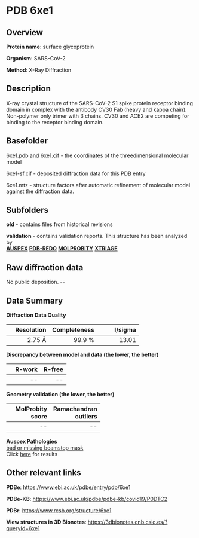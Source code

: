 # PDB 6xe1

## Overview

**Protein name**: surface glycoprotein

**Organism**: SARS-CoV-2

**Method**: X-Ray Diffraction

## Description

X-ray crystal structure of the SARS-CoV-2 S1 spike protein receptor binding domain in complex with the antibody CV30 Fab (heavy and kappa chain). Non-polymer only trimer with 3 chains. CV30 and ACE2 are competing for binding to the receptor binding domain. 

## Basefolder

6xe1.pdb and 6xe1.cif - the coordinates of the threedimensional molecular model

6xe1-sf.cif - deposited diffraction data for this PDB entry

6xe1.mtz - structure factors after automatic refinement of molecular model against the diffraction data.

## Subfolders



**old** - contains files from historical revisions

**validation** - contains validation reports. This structure has been analyzed by <br>[**AUSPEX**](https://github.com/thorn-lab/coronavirus_structural_task_force/tree/master/pdb/surface_glycoprotein/SARS-CoV-2/6xe1/validation/auspex) [**PDB-REDO**](https://github.com/thorn-lab/coronavirus_structural_task_force/tree/master/pdb/surface_glycoprotein/SARS-CoV-2/6xe1/validation/pdb-redo) [**MOLPROBITY**](https://github.com/thorn-lab/coronavirus_structural_task_force/tree/master/pdb/surface_glycoprotein/SARS-CoV-2/6xe1/validation/molprobity) [**XTRIAGE**](https://github.com/thorn-lab/coronavirus_structural_task_force/blob/master/pdb/surface_glycoprotein/SARS-CoV-2/6xe1/validation/Xtriage_output.log)  



## Raw diffraction data

No public deposition. --<br> 

## Data Summary
**Diffraction Data Quality**

|   | Resolution | Completeness| I/sigma |
|---|-------------:|----------------:|--------------:|
|   |2.75 Å|99.9  %|<img width=50/>13.01|

**Discrepancy between model and data (the lower, the better)**

|   | **R-work**| **R-free**   
|---|-------------:|----------------:|           
||--|--|

**Geometry validation (the lower, the better)**

|   |**MolProbity<br>score**| **Ramachandran<br>outliers** 
|---|-------------:|----------------:|
||--|--|

**Auspex Pathologies**<br> [bad or missing beamstop mask](https://www.auspex.de/pathol/#2)<br>Click [here](https://github.com/thorn-lab/coronavirus_structural_task_force/blob/master/pdb/surface_glycoprotein/SARS-CoV-2/6xe1/validation/auspex/6xe1_auspex_comments.txt)  for results

 



## Other relevant links 
**PDBe**:  https://www.ebi.ac.uk/pdbe/entry/pdb/6xe1

**PDBe-KB**: https://www.ebi.ac.uk/pdbe/pdbe-kb/covid19/P0DTC2 
 
**PDBr**: https://www.rcsb.org/structure/6xe1 

**View structures in 3D Bionotes**: https://3dbionotes.cnb.csic.es/?queryId=6xe1

